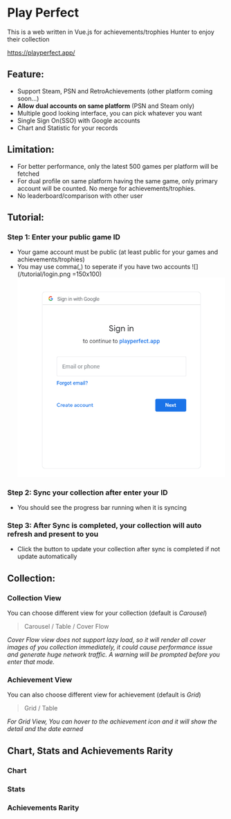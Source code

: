 # Play Perfect
This is a web written in Vue.js for achievements/trophies Hunter to enjoy their collection

https://playperfect.app/

## Feature:
* Support Steam, PSN and RetroAchievements (other platform coming soon...)
* **Allow dual accounts on same platform** (PSN and Steam only)
* Multiple good looking interface, you can pick whatever you want 
* Single Sign On(SSO) with Google accounts
* Chart and Statistic for your records
  
## Limitation: 

* For better performance, only the latest 500 games per platform will be fetched
* For dual profile on same platform having the same game, only primary account will be counted. No merge for achievements/trophies.
* No leaderboard/comparison with other user 

## Tutorial:

### Step 1: Enter your public game ID
* Your game account must be public (at least public for your games and achievements/trophies)
* You may use comma(,) to seperate if you have two accounts
![](/tutorial/login.png =150x100)
![](/tutorial/login2.png)

### Step 2: Sync your collection after enter your ID
* You should see the progress bar running when it is syncing

### Step 3: After Sync is completed, your collection will auto refresh and present to you

* Click the button to update your collection after sync is completed if not update automatically

## Collection:
### Collection View
You can choose different view for your collection (default is *Carousel*)
> Carousel / Table / Cover Flow 

*Cover Flow view does not support lazy load, so it will render all cover images of you collection immediately, it could cause performance issue and generate huge network traffic. A warning will be prompted before you enter that mode.*

### Achievement View

You can also choose different view for achievement (default is *Grid*)
> Grid / Table

*For Grid View, You can hover to the achievement icon and it will show the detail and the date earned*

## Chart, Stats and Achievements Rarity
### Chart

### Stats

### Achievements Rarity

